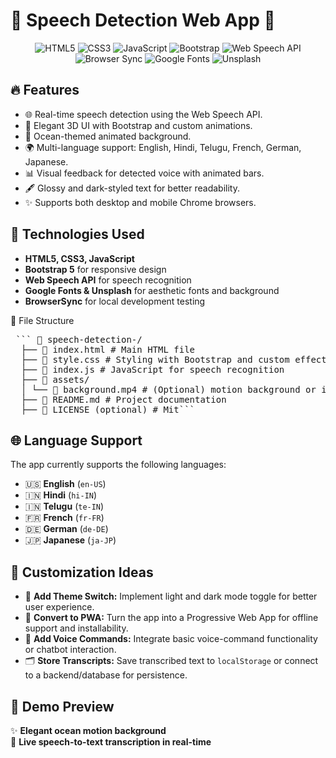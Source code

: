 # 🌊 Speech Detection Web App 🌊

<p align="center">
  <img src="https://img.shields.io/badge/HTML5-E34F26?style=for-the-badge&logo=html5&logoColor=white" alt="HTML5" />
  <img src="https://img.shields.io/badge/CSS3-1572B6?style=for-the-badge&logo=css3&logoColor=white" alt="CSS3" />
  <img src="https://img.shields.io/badge/JavaScript-F7DF1E?style=for-the-badge&logo=javascript&logoColor=black" alt="JavaScript" />
  <img src="https://img.shields.io/badge/Bootstrap-7952B3?style=for-the-badge&logo=bootstrap&logoColor=white" alt="Bootstrap" />
  <img src="https://img.shields.io/badge/Web_Speech_API-FF6F00?style=for-the-badge&logo=googlechrome&logoColor=white" alt="Web Speech API" />
  <img src="https://img.shields.io/badge/BrowserSync-FF7139?style=for-the-badge&logo=BrowserSync&logoColor=white" alt="Browser Sync" />
  <img src="https://img.shields.io/badge/Google%20Fonts-4285F4?style=for-the-badge&logo=googlefonts&logoColor=white" alt="Google Fonts" />
  <img src="https://img.shields.io/badge/Unsplash-000000?style=for-the-badge&logo=unsplash&logoColor=white" alt="Unsplash" />
</p>

## 🔥 Features

- 🌐 Real-time speech detection using the Web Speech API.
- 🎨 Elegant 3D UI with Bootstrap and custom animations.
- 🌊 Ocean-themed animated background.
- 🌍 Multi-language support: English, Hindi, Telugu, French, German, Japanese.
- 📊 Visual feedback for detected voice with animated bars.
- 🖋 Glossy and dark-styled text for better readability.
- ✨ Supports both desktop and mobile Chrome browsers.

## 🧠 Technologies Used

- **HTML5, CSS3, JavaScript**
- **Bootstrap 5** for responsive design
- **Web Speech API** for speech recognition
- **Google Fonts & Unsplash** for aesthetic fonts and background
- **BrowserSync** for local development testing

📁 File Structure
<pre> ``` 📁 speech-detection-/
  ├── 📄 index.html # Main HTML file
  ├── 📄 style.css # Styling with Bootstrap and custom effects 
  ├── 📄 index.js # JavaScript for speech recognition 
  ├── 📁 assets/ 
  │ └── 🌅 background.mp4 # (Optional) motion background or images 
  ├── 📄 README.md # Project documentation 
  ├── 📄 LICENSE (optional) # Mit``` </pre>

## 🌐 Language Support

The app currently supports the following languages:

- 🇺🇸 **English** (`en-US`)
- 🇮🇳 **Hindi** (`hi-IN`)
- 🇮🇳 **Telugu** (`te-IN`)
- 🇫🇷 **French** (`fr-FR`)
- 🇩🇪 **German** (`de-DE`)
- 🇯🇵 **Japanese** (`ja-JP`)
## 📌 Customization Ideas

- 🎨 **Add Theme Switch:** Implement light and dark mode toggle for better user experience.
- 📲 **Convert to PWA:** Turn the app into a Progressive Web App for offline support and installability.
- 💬 **Add Voice Commands:** Integrate basic voice-command functionality or chatbot interaction.
- 🗂️ **Store Transcripts:** Save transcribed text to `localStorage` or connect to a backend/database for persistence.

## 🎥 Demo Preview

✨ **Elegant ocean motion background**  
📝 **Live speech-to-text transcription in real-time**

